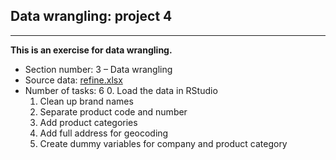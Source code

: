## Data wrangling: project 4
-------------------------------------------------------------------------------------------------------------

**This is an exercise for data wrangling.**
* Section number: 3 – Data wrangling
* Source data: [refine.xlsx](https://drive.google.com/file/d/0B9vKjeWdQHa5OE5UQ1k4TWJlelU/view)
* Number of tasks: 6
    0. Load the data in RStudio
    1. Clean up brand names
    2. Separate product code and number
    3. Add product categories
    4. Add full address for geocoding
    5. Create dummy variables for company and product category


